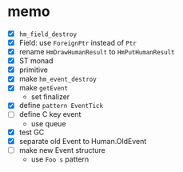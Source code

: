memo
====

* [x] `hm_field_destroy`
* [x] Field: use `ForeignPtr` instead of `Ptr`
* [x] rename `HmDrawHumanResult` to `HmPutHumanResult`
* [x] ST monad
* [x] primitive
* [x] make `hm_event_destroy`
* [x] make `getEvent`
	+ set finalizer
* [x] define `pattern EventTick`
* [ ] define C key event
	+ use queue
* [x] test GC
* [x] separate old Event to Human.OldEvent
* [ ] make new Event structure
	+ use `Foo s` pattern
